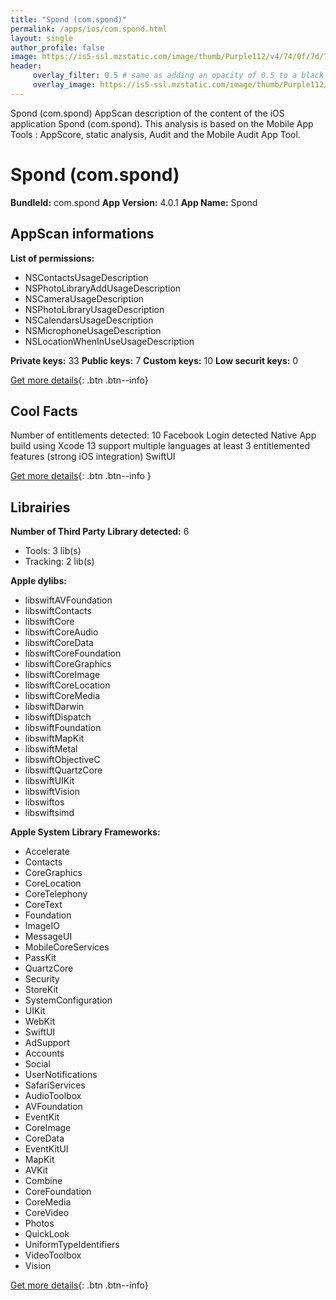 ```yaml
---
title: "Spond (com.spond)"
permalink: /apps/ios/com.spond.html
layout: single
author_profile: false
image: https://is5-ssl.mzstatic.com/image/thumb/Purple112/v4/74/0f/7d/740f7d33-e55b-fcd8-25f3-1d96c0ac12d7/AppIcon-0-0-1x_U007emarketing-0-0-0-5-0-0-sRGB-0-0-0-GLES2_U002c0-512MB-85-220-0-0.png/512x512bb.jpg
header: 
     overlay_filter: 0.5 # same as adding an opacity of 0.5 to a black background
     overlay_image: https://is5-ssl.mzstatic.com/image/thumb/Purple112/v4/74/0f/7d/740f7d33-e55b-fcd8-25f3-1d96c0ac12d7/AppIcon-0-0-1x_U007emarketing-0-0-0-5-0-0-sRGB-0-0-0-GLES2_U002c0-512MB-85-220-0-0.png/512x512bb.jpg
---
```

Spond (com.spond) AppScan description of the content of the iOS application Spond (com.spond). This analysis is based on the Mobile App Tools : AppScore, static analysis, Audit and the Mobile Audit App Tool.

# Spond (com.spond)

**BundleId:** com.spond
**App Version:** 4.0.1
**App Name:** Spond


## AppScan informations 

**List of permissions:** 
- NSContactsUsageDescription
- NSPhotoLibraryAddUsageDescription
- NSCameraUsageDescription
- NSPhotoLibraryUsageDescription
- NSCalendarsUsageDescription
- NSMicrophoneUsageDescription
- NSLocationWhenInUseUsageDescription
  
  
**Private keys:** 33
**Public keys:** 7
**Custom keys:** 10
**Low securit keys:** 0
  
[Get more details](/pricing.html){: .btn .btn--info}

## Cool Facts

Number of entitlements detected: 10
Facebook Login detected
Native App
build using Xcode 13
support multiple languages
at least 3 entitlemented features (strong iOS integration)
SwiftUI
  
[Get more details](/pricing.html){: .btn .btn--info }

## Librairies 
**Number of Third Party Library detected:** 6
- Tools: 3 lib(s)
- Tracking: 2 lib(s)


**Apple dylibs:**
- libswiftAVFoundation
- libswiftContacts
- libswiftCore
- libswiftCoreAudio
- libswiftCoreData
- libswiftCoreFoundation
- libswiftCoreGraphics
- libswiftCoreImage
- libswiftCoreLocation
- libswiftCoreMedia
- libswiftDarwin
- libswiftDispatch
- libswiftFoundation
- libswiftMapKit
- libswiftMetal
- libswiftObjectiveC
- libswiftQuartzCore
- libswiftUIKit
- libswiftVision
- libswiftos
- libswiftsimd


**Apple System Library Frameworks:**
- Accelerate
- Contacts
- CoreGraphics
- CoreLocation
- CoreTelephony
- CoreText
- Foundation
- ImageIO
- MessageUI
- MobileCoreServices
- PassKit
- QuartzCore
- Security
- StoreKit
- SystemConfiguration
- UIKit
- WebKit
- SwiftUI
- AdSupport
- Accounts
- Social
- UserNotifications
- SafariServices
- AudioToolbox
- AVFoundation
- EventKit
- CoreImage
- CoreData
- EventKitUI
- MapKit
- AVKit
- Combine
- CoreFoundation
- CoreMedia
- CoreVideo
- Photos
- QuickLook
- UniformTypeIdentifiers
- VideoToolbox
- Vision


  
[Get more details](/pricing.html){: .btn .btn--info}

